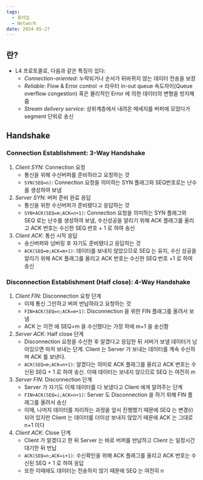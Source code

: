 ```yaml
---
tags:
  - 용어집
  - Network
date: 2024-05-27
---
```

## 란?

- L4 프로토콜로, 다음과 같은 특징이 있다:
	- *Connection-oriented*: 누락되거나 순서가 뒤바뀌지 않는 데이터 전송을 보장
	- *Reliable*: Flow & Error control → 라우터 in-out queue 속도차이(Queue overflow congestion) 혹은 물리적인 Error 에 의한 데이터의 변형을 방지해줌
	- *Stream delivery service*: 상위계층에서 내려온 메세지를 버퍼에 모았다가 segment 단위로 송신

## Handshake

### Connection Establishment: 3-Way Handshake

1. *Client SYN*: Connection 요청
	- 통신을 위해 수신버퍼를 준비하라고 요청하는 것
    - `SYN(SEQ=n)`: Connection 요청을 의미하는 SYN 플래그와 SEQ번호로는 난수를 생성하여 보냄
2. *Server SYN*:  버퍼 준비 완료 응답
	- 통신을 위한 수신버퍼가 준비됐다고 응답하는 것
    - `SYN+ACK(SEQ=m;ACK=n+1)`: Connection 요청을 의미하는 SYN 플래그와 SEQ 로는 난수를 생성하여 보냄, 수신성공을 알리기 위해 ACK 플래그를 올리고 ACK 번호는 수신한 SEQ 번호 + 1 로 하여 송신
3. *Client ACK*: 통신 시작 응답
	- 송신버퍼와 넘버링 후 자기도 준비됐다고 응답하는 것
    - `ACK(SEQ=m;ACK=m+1)`: 데이터를 보내지 않았으므로 SEQ 는 유지, 수신 성공을 알리기 위해 ACK 플래그를 올리고 ACK 번호는 수신한 SEQ 번호 +1 로 하여 송신

### Disconnection Establishment (Half close): 4-Way Handshake

1. *Client FIN*: Disconnection 요청 단계
	- 이제 통신 그만하고 버퍼 반납하라고 요청하는 것
    - `FIN+ACK(SEQ=n;ACK=m+1)`: Disconnection 을 위한 FIN 플래그를 올려서 보냄
    - ACK 는 이전 에 SEQ=m 을 수신했다는 가정 하에 m+1 을 송신함
2. *Server ACK*: Half close 단계
	-  Disconnection 요청을 수신한 후 알겠다고 응답한 뒤 서버가 보낼 데이터가 남아있으면 마저 보내는 단계. Client 는 Server 가 보내는 데이터를 계속 수신하며 ACK 를 보낸다.
    - `ACK(SEQ=m;ACK=n+1)`: 알겠다는 의미로 ACK 플래그를 올리고 ACK 번호는 수신된 SEQ + 1 로 하여 송신. 이때 데이터는 보내지 않으므로 SEQ 는 여전히 m
3. *Server FIN*: Disconnection 단계
	- Server 가 자기도 이제 데이터를 다 보냈다고 Client 에게 알려주는 단계
    - `FIN+ACK(SEQ=i;ACK=n+1)`: Server 도 Disconnection 을 하기 위해 FIN 플래그를 올려서 송신
    - 이때, 나머지 데이터를 처리하는 과정을 앞서 진행했기 때문에 SEQ 는 변경(i) 되어 있지만 Client 는 데이터를 더이상 보내지 않았기 때문에 ACK 는 그대로 n+1 이다
4. *Client ACK*: Close 단계
	- Client 가 알겠다고 한 뒤 Server 는 바로 버퍼를 반납하고 Client 는 일정시간 대기한 뒤 반납
    - `ACK(SEQ=n;ACK=i+1)`: 수신확인을 위해 ACK 플래그를 올리고 ACK 번호는 수신된 SEQ + 1 로 하여 응답
    - 또한 이때에도 데이터는 전송하지 않기 때문에 SEQ 는 여전히 n